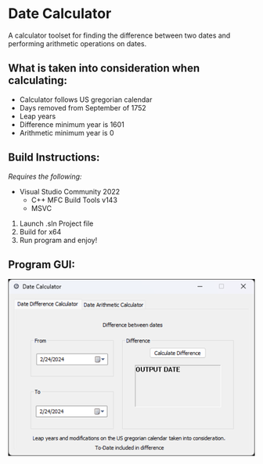 # Date Calculator
A calculator toolset for finding the difference between two dates and performing arithmetic operations on dates.

## What is taken into consideration when calculating:
- Calculator follows US gregorian calendar
- Days removed from September of 1752
- Leap years
- Difference minimum year is 1601
- Arithmetic minimum year is 0

## Build Instructions:
_Requires the following:_
- Visual Studio Community 2022
  - C++ MFC Build Tools v143
  - MSVC

1. Launch .sln Project file
2. Build for x64
3. Run program and enjoy!

## Program GUI:

![Calculator GUI](DateDifferenceCalculator.png)
